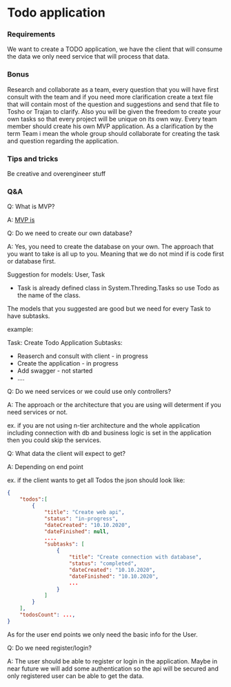 # Todo application

### Requirements
We want to create a TODO application, we have the client that will consume the data we only need service that will process that data. 

### Bonus
Research and collaborate as a team, every question that you will have first consult with the team and if you need more clarification create a text file that will contain most of the question and suggestions and send that file to Tosho or Trajan to clarify. 
Also you will be given the freedom to create your own tasks so that every project will be unique on its own way.
Every team member should create his own MVP application. 
As a clarification by the term Team i mean the whole group should collaborate for creating the task and question regarding the application.

### Tips and tricks
Be creative and overengineer stuff

### Q&A
Q: What is MVP?

A: [MVP is]

Q: Do we need to create our own database?

A: Yes, you need to create the database on your own. The approach that you want to take is all up to you. Meaning that we do not mind if is code first or database first.

Suggestion for models:
User, Task
* Task is already defined class in System.Threding.Tasks so use Todo as the name of the class.

The models that you suggested are good but we need for every Task to have subtasks. 

example: 

Task: Create Todo Application
Subtasks:
* Reaserch and consult with client - in progress
* Create the application - in progress
* Add swagger - not started
* ....

Q: Do we need services or we could use only controllers?

A: The approach or the architecture that you are using will determent if you need services or not.

ex. if you are not using n-tier architecture and the whole application including connection with db and business logic is set in the application then you could skip the services.

Q: What data the client will expect to get?

A: Depending on end point

ex. if the client wants to get all Todos the json should look like:
```json
{
    "todos":[
        {
            "title": "Create web api",
            "status": "in-progress",
            "dateCreated": "10.10.2020",
            "dateFinished": null,
            .... 
            "subtasks": [
                {
                    "title": "Create connection with database",
                    "status": "completed",
                    "dateCreated": "10.10.2020",
                    "dateFinished": "10.10.2020",
                    ...
                }
            ]
        }
    ],
    "todosCount": ...,
}
```
As for the user end points we only need the basic info for the User.

Q: Do we need register/login?

A: The user should be able to register or login in the application. Maybe in near future we will add some authentication so the api will be secured and only registered user can be able to get the data.



[MVP is]: https://teamairship.com/what-is-mvp-in-software-development/
